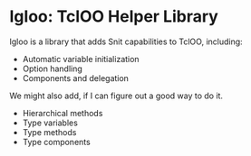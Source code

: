 # Igloo: TclOO Helper Library

Igloo is a library that adds Snit capabilities to TclOO, including:

* Automatic variable initialization
* Option handling
* Components and delegation

We might also add, if I can figure out a good way to do it.

* Hierarchical methods
* Type variables
* Type methods
* Type components
